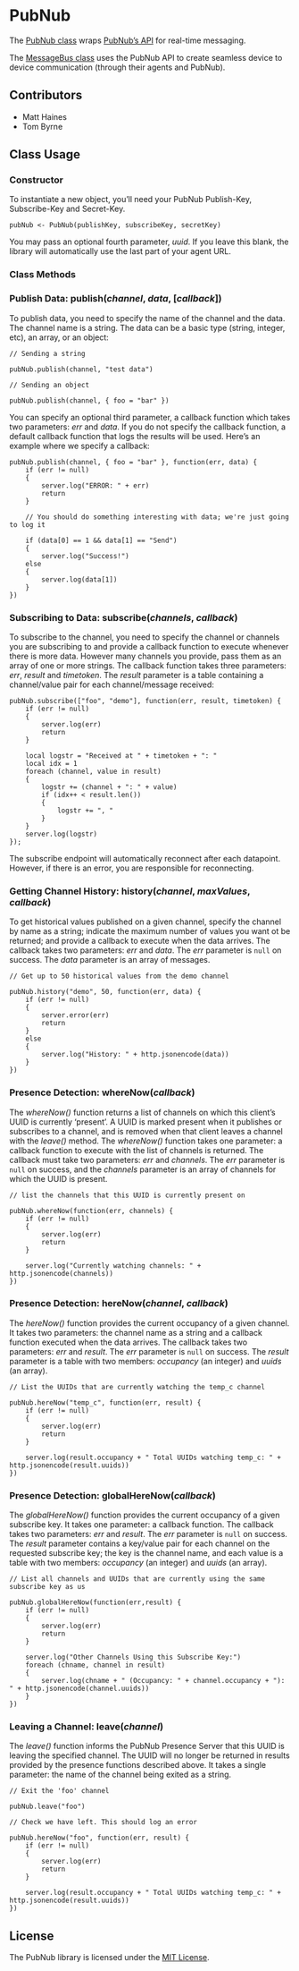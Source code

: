 # PubNub

The [PubNub class](./PubNub.class.nut) wraps [PubNub’s API](http://www.pubnub.com/) for real-time messaging.

The [MessageBus class](./MessageBus) uses the PubNub API to create seamless device to device communication (through their agents and PubNub).

## Contributors

- Matt Haines
- Tom Byrne

## Class Usage

### Constructor

To instantiate a new object, you’ll need your PubNub Publish-Key, Subscribe-Key and Secret-Key.

```squirrel
pubNub <- PubNub(publishKey, subscribeKey, secretKey)
```

You may pass an optional fourth parameter, *uuid*. If you leave this blank, the library will automatically use the last part of your agent URL.

### Class Methods

### Publish Data: publish(*channel*, *data*, [*callback*])

To publish data, you need to specify the name of the channel and the data. The channel name is a string. The data can be a basic type (string, integer, etc), an array, or an object:

```squirrel
// Sending a string

pubNub.publish(channel, "test data")

// Sending an object

pubNub.publish(channel, { foo = "bar" })
```

You can specify an optional third parameter, a callback function which takes two parameters: *err* and *data*. If you do not specify the callback function, a default callback function that logs the results will be used. Here’s an example where we specify a callback:

```squirrel
pubNub.publish(channel, { foo = "bar" }, function(err, data) {
	if (err != null) 
	{
		server.log("ERROR: " + err)
		return
	}

	// You should do something interesting with data; we're just going to log it
	
	if (data[0] == 1 && data[1] == "Send") 
	{
		server.log("Success!")
	else 
	{
		server.log(data[1])
	}
})
```

### Subscribing to Data: subscribe(*channels*, *callback*)

To subscribe to the channel, you need to specify the channel or channels you are subscribing to and provide a callback function to execute whenever there is more data. However many channels you provide, pass them as an array of one or more strings. The callback function takes three parameters: *err*, *result* and *timetoken*. The *result* parameter is a table containing a channel/value pair for each channel/message received:

```squirrel
pubNub.subscribe(["foo", "demo"], function(err, result, timetoken) {
    if (err != null) 
    {
        server.log(err)
        return
    }

    local logstr = "Received at " + timetoken + ": "
    local idx = 1
    foreach (channel, value in result)
    {
        logstr += (channel + ": " + value)
        if (idx++ < result.len())
        {
            logstr += ", "
        }
    }
    server.log(logstr)
});
```

The subscribe endpoint will automatically reconnect after each datapoint. However, if there is an error, you are responsible for reconnecting.

### Getting Channel History: history(*channel*, *maxValues*, *callback*)

To get historical values published on a given channel, specify the channel by name as a string; indicate the maximum number of values you want ot be returned; and provide a callback to execute when the data arrives. The callback takes two parameters: *err* and *data*. The *err* parameter is `null` on success. The *data* parameter is an array of messages.

```squirrel
// Get up to 50 historical values from the demo channel

pubNub.history("demo", 50, function(err, data) {
    if (err != null) 
    {
        server.error(err)
        return
    } 
    else 
    {
        server.log("History: " + http.jsonencode(data))
    }
})
```

### Presence Detection: whereNow(*callback*)

The *whereNow()* function returns a list of channels on which this client’s UUID is currently ‘present’. A UUID is marked present when it publishes or subscribes to a channel, and is removed when that client leaves a channel with the *leave()* method. The *whereNow()* function takes one parameter: a callback function to execute with the list of channels is returned. The callback must take two parameters: *err* and *channels*. The *err* parameter is `null` on success, and the *channels* parameter is an array of channels for which the UUID is present.

```squirrel
// list the channels that this UUID is currently present on

pubNub.whereNow(function(err, channels) {
    if (err != null) 
    {
        server.log(err)
        return
    }
    
    server.log("Currently watching channels: " + http.jsonencode(channels))
})
```

### Presence Detection: hereNow(*channel*, *callback*)

The *hereNow()* function provides the current occupancy of a given channel. It takes two parameters: the channel name as a string and a callback function executed when the data arrives. The callback takes two parameters: *err* and *result*. The *err* parameter is `null` on success. The *result* parameter is a table with two members: *occupancy* (an integer) and *uuids* (an array).

```squirrel
// List the UUIDs that are currently watching the temp_c channel

pubNub.hereNow("temp_c", function(err, result) {
    if (err != null) 
    {
        server.log(err)
        return
    }
    
    server.log(result.occupancy + " Total UUIDs watching temp_c: " + http.jsonencode(result.uuids))
})
```

### Presence Detection: globalHereNow(*callback*)

The *globalHereNow()* function provides the current occupancy of a given subscribe key. It takes one parameter: a callback function. The callback takes two parameters: *err* and *result*. The *err* parameter is `null` on success. The *result* parameter contains a key/value pair for each channel on the requested subscribe key; the key is the channel name, and each value is a table with two members: *occupancy* (an integer) and *uuids* (an array).

```squirrel
// List all channels and UUIDs that are currently using the same subscribe key as us

pubNub.globalHereNow(function(err,result) {
    if (err != null) 
    {
        server.log(err)
        return
    }
    
    server.log("Other Channels Using this Subscribe Key:")
    foreach (chname, channel in result) 
    {
        server.log(chname + " (Occupancy: " + channel.occupancy + "): " + http.jsonencode(channel.uuids))
    }
})
```

### Leaving a Channel: leave(*channel*)

The *leave()* function informs the PubNub Presence Server that this UUID is leaving the specified channel. The UUID will no longer be returned in results provided by the presence functions described above. It takes a single parameter: the name of the channel being exited as a string.

```squirrel
// Exit the 'foo' channel

pubNub.leave("foo")

// Check we have left. This should log an error

pubNub.hereNow("foo", function(err, result) {
    if (err != null)
    {
    	server.log(err)
    	return
    }
    
    server.log(result.occupancy + " Total UUIDs watching temp_c: " + http.jsonencode(result.uuids))
})
```

## License

The PubNub library is licensed under the [MIT License](./LICENSE).
